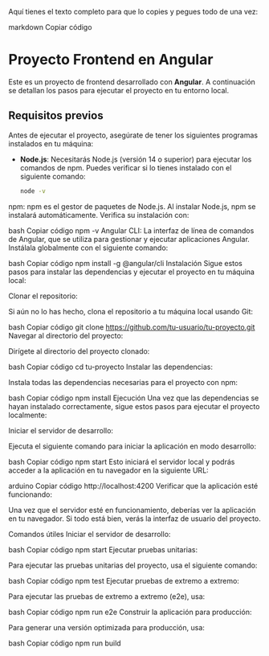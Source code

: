 Aquí tienes el texto completo para que lo copies y pegues todo de una vez:

markdown
Copiar código
# Proyecto Frontend en Angular

Este es un proyecto de frontend desarrollado con **Angular**. A continuación se detallan los pasos para ejecutar el proyecto en tu entorno local.

## Requisitos previos

Antes de ejecutar el proyecto, asegúrate de tener los siguientes programas instalados en tu máquina:

- **Node.js**: Necesitarás Node.js (versión 14 o superior) para ejecutar los comandos de npm. Puedes verificar si lo tienes instalado con el siguiente comando:
  
  ```bash
  node -v
npm: npm es el gestor de paquetes de Node.js. Al instalar Node.js, npm se instalará automáticamente. Verifica su instalación con:

bash
Copiar código
npm -v
Angular CLI: La interfaz de línea de comandos de Angular, que se utiliza para gestionar y ejecutar aplicaciones Angular. Instálala globalmente con el siguiente comando:

bash
Copiar código
npm install -g @angular/cli
Instalación
Sigue estos pasos para instalar las dependencias y ejecutar el proyecto en tu máquina local:

Clonar el repositorio:

Si aún no lo has hecho, clona el repositorio a tu máquina local usando Git:

bash
Copiar código
git clone https://github.com/tu-usuario/tu-proyecto.git
Navegar al directorio del proyecto:

Dirígete al directorio del proyecto clonado:

bash
Copiar código
cd tu-proyecto
Instalar las dependencias:

Instala todas las dependencias necesarias para el proyecto con npm:

bash
Copiar código
npm install
Ejecución
Una vez que las dependencias se hayan instalado correctamente, sigue estos pasos para ejecutar el proyecto localmente:

Iniciar el servidor de desarrollo:

Ejecuta el siguiente comando para iniciar la aplicación en modo desarrollo:

bash
Copiar código
npm start
Esto iniciará el servidor local y podrás acceder a la aplicación en tu navegador en la siguiente URL:

arduino
Copiar código
http://localhost:4200
Verificar que la aplicación esté funcionando:

Una vez que el servidor esté en funcionamiento, deberías ver la aplicación en tu navegador. Si todo está bien, verás la interfaz de usuario del proyecto.

Comandos útiles
Iniciar el servidor de desarrollo:

bash
Copiar código
npm start
Ejecutar pruebas unitarias:

Para ejecutar las pruebas unitarias del proyecto, usa el siguiente comando:

bash
Copiar código
npm test
Ejecutar pruebas de extremo a extremo:

Para ejecutar las pruebas de extremo a extremo (e2e), usa:

bash
Copiar código
npm run e2e
Construir la aplicación para producción:

Para generar una versión optimizada para producción, usa:

bash
Copiar código
npm run build

